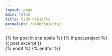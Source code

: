 ```yaml
---
layout: page
main: false
title: Side Projects
permalink: /sideProjects/
---
```

<div class="side-projects">
    {% for post in site.posts %}
        {% if post.project %}
        <div class="{{post.title}}">
            <div class="container">
                {{ post.excerpt }}
            </div>
        </div>    
        {% endif %}
    {% endfor %}
</div>